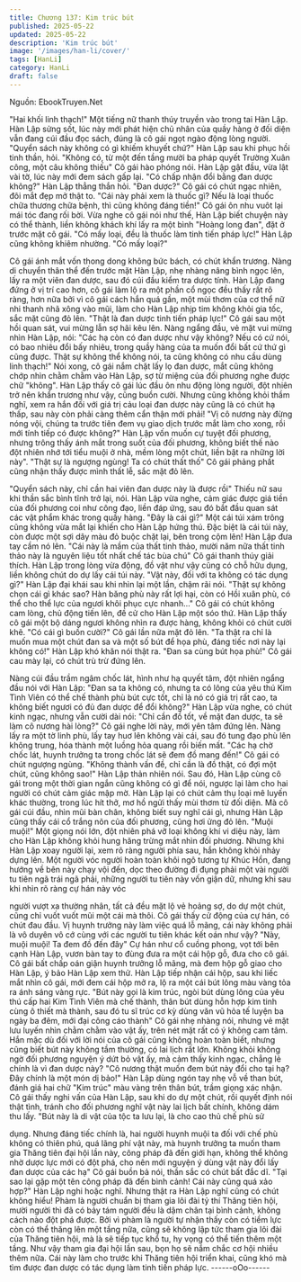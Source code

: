 ```yaml
---
title: Chương 137: Kim trúc bút
published: 2025-05-22
updated: 2025-05-22
description: 'Kim trúc bút'
image: '/images/han-li/cover/'
tags: [HanLi]
category: HanLi
draft: false
---
```


Nguồn: EbookTruyen.Net

"Hai khối linh thạch!" Một tiếng nữ thanh thúy truyền vào trong tai
Hàn Lập.
Hàn Lập sửng sốt, lúc này mới phát hiện chủ nhân của quầy hàng
ở đối diện vẫn đang cúi đầu đọc sách, đúng là cô gái ngọt ngào
động lòng người.
"Quyển sách này không có gì khiếm khuyết chứ?" Hàn Lập sau
khi phục hồi tinh thần, hỏi.
"Không có, từ một đến tầng mười ba pháp quyết Trường Xuân
công, một câu không thiếu" Cô gái hào phóng nói.
Hàn Lập gật đầu, vừa lật vài tờ, lúc này mới đem sách gấp lại.
"Có chấp nhận đổi bằng đan dược không?" Hàn Lập thẳng thắn
hỏi.
"Đan dược?" Cô gái có chút ngạc nhiên, đôi mắt đẹp mở thật to.
"Cái này phải xem là thuốc gì? Nếu là loại thuốc chữa thương
chữa bệnh, thì cũng không đáng tiền!" Cô gái ôn nhu vuôt lại mái
tóc đang rối bời.
Vừa nghe cô gái nói như thế, Hàn Lập biết chuyện này có thể
thành, liền không khách khí lấy ra một bình "Hoàng long đan", đặt
ở trước mặt cô gái.
"Có mấy loại, đều là thuốc làm tinh tiến pháp lực!" Hàn Lập cũng
không khiêm nhường.
"Có mấy loại?"

Cô gái ánh mắt vốn thong dong không bức bách, có chút khẩn
trương. Nàng di chuyển thân thể đến trước mặt Hàn Lập, nhẹ
nhàng nâng bình ngọc lên, lấy ra một viên đan dược, sau đó cúi
đầu kiểm tra dược tính.
Hàn Lập đang đứng ở vị trí cao hơn, cô gái làm lộ ra một phần cổ
ngọc đều thấy rất rõ ràng, hơn nữa bởi vì cô gái cách hắn quá
gần, một mùi thơm của cơ thể nữ nhi thanh nhã xông vào mũi,
làm cho Hàn Lập nhịp tim không khỏi gia tốc, sắc mặt cũng đỏ
lên.
"Thật là đan dược tinh tiến pháp lực!" Cô gái sau một hồi quan
sát, vui mừng lẫn sợ hãi kêu lên.
Nàng ngẩng đầu, vẻ mặt vui mừng nhìn Hàn Lập, nói: "Các hạ
còn có đan dược như vậy không? Nếu có cứ nói, có bao nhiêu đổi
bấy nhiêu, trong quầy hàng của ta muốn đổi bất cứ thứ gì cũng
được. Thật sự không thể không nói, ta cũng không có nhu cầu
dùng linh thạch!"
Nói xong, cô gái nắm chặt lấy lọ đan dược, mắt cũng không chớp
nhìn chằm chằm vào Hàn Lập, sợ từ miệng của đối phương nghe
được chữ "không".
Hàn Lập thấy cô gái lúc đầu ôn nhu động lòng người, đột nhiên
trở nên khẩn trương như vậy, cũng buồn cười. Nhưng cũng
không khỏi thầm nghĩ, xem ra hắn đối với giá trị cảu loại đan
dược này cũng là có chút hạ thấp, sau này còn phải càng thêm
cẩn thận mới phải!
"Vị cô nương này đừng nóng vội, chúng ta trước tiên đem vụ giao
dịch trước mắt làm cho xong, rồi mới tính tiếp có được không?"
Hàn Lập vốn muốn cự tuyệt đối phương, nhưng trông thấy ánh
mắt trong suốt của đối phương, không biết thế nào đột nhiên nhớ
tới tiểu muội ở nhà, mềm lòng một chút, liền bật ra những lời
này".
"Thật sự là ngượng ngùng! Ta có chút thất thố" Cô gái phảng phất
cũng nhận thấy được mình thất lễ, sắc mặt đỏ lên.

"Quyển sách này, chỉ cần hai viên đan dược này là được rồi"
Thiếu nữ sau khi thần sắc bình tĩnh trở lại, nói.
Hàn Lập vừa nghe, cảm giác được giá tiền của đối phương coi
như công đạo, liền đáp ứng, sau đó bắt đầu quan sát các vật
phẩm khác trong quầy hàng.
"Đây là cái gì?"
Một cái túi xám trông cũng không vừa mắt lại khiến cho Hàn Lập
hứng thú. Đặc biệt là cái túi này, còn được một sợi dây màu đỏ
buộc chặt lại, bên trong cộm lên! Hàn Lập đưa tay cầm nó lên.
"Cái này là mầm của thất tinh thảo, mười năm nữa thất tinh thảo
này là nguyên liệu tốt nhất chế tác bùa chú" Cô gái thanh thúy giải
thích.
Hàn Lập trong lòng vừa động, đồ vật như vậy cũng có chỗ hữu
dụng, liền không chút do dự lấy cái túi này.
"Vật này, đối với ta không có tác dụng gì?" Hàn Lập đại khái sau
khi nhìn lại một lần, chậm rãi nói.
"Thật sự không chọn cái gì khác sao? Hàn băng phù này rất lợi
hại, còn có Hồi xuân phù, có thể cho thể lực của ngươi khôi phục
cực nhanh…" Cô gái có chút không cam lòng, chủ động tiến lên,
đề cử cho Hàn Lập một sóo thứ.
Hàn Lập thấy cô gái một bộ dáng ngươi không nhìn ra được hàng,
không khỏi có chút cười khẽ.
"Có cái gì buồn cười?" Cô gái lần nữa mặt đỏ lên.
"Ta thật ra chỉ là muốn mua một chút đan sa và một số bút để họa
phù, đáng tiếc nơi này lại không có!" Hàn Lập khó khăn nói thật
ra.
"Đan sa cùng bút họa phù!" Cô gái cau mày lại, có chút trù trừ
đứng lên.

Nàng cúi đầu trầm ngâm chốc lát, hình như hạ quyết tâm, đột
nhiên ngẩng đầu nói với Hàn Lập:
"Đan sa ta không có, nhưng ta có lông của yêu thú Kim Tình Viên
có thể chế thành phù bút cực tốt, chỉ là nó có giá trị rất cao, ta
không biết ngươi có đủ đan dược để đổi không?"
Hàn Lập vừa nghe, có chút kinh ngạc, nhưng vẫn cười dài nói:
"Chỉ cần đồ tốt, về mặt đan dược, ta sẽ làm cô nương hài lòng?"
Cô gái nghe lời này, mới yên tâm đứng lên.
Nàng lấy ra một tờ linh phù, lấy tay huơ lên không vài cái, sau đó
tung đạo phù lên không trung, hóa thành một luồng hỏa quang rồi
biến mất.
"Các hạ chờ chốc lát, huynh trưởng ta trong chốc lát sẽ đem đồ
mang đến!" Cô gái có chút ngượng ngùng.
"Không thành vấn đề, chỉ cần là đồ thật, có đợi một chút, cũng
không sao!" Hàn Lập thản nhiên nói.
Sau đó, Hàn Lập cùng cô gái trong một thời gian ngắn cũng
không có gì để nói, ngược lại làm cho hai người có chút cảm giác
mập mờ.
Hàn Lập lại có chút cảm thụ loại mê luyến khác thường, trong lúc
hít thở, mơ hồ ngửi thấy mùi thơm từ đối diện. Mà cô gái cúi đầu,
nhìn mũi bàn chân, không biết suy nghĩ cái gì, nhưng Hàn Lập
cũng thấy cái cổ trắng nõn của đối phương, cũng hơi ửng đỏ lên.
"Muội muội!" Một giọng nói lớn, đột nhiên phá vỡ loại không khí vi
diệu này, làm cho Hàn Lập không khỏi hung hăng trừng mắt nhìn
đối phương. Nhưng khi Hàn Lập xoay người lại, xem rõ ràng
người phía sau, hắn không khỏi nhảy dựng lên.
Một người vóc người hoàn toàn khôi ngô tương tự Khúc Hồn,
đang hướng về bên này chạy vội đến, dọc theo đường đi đụng
phải một vài người tu tiên ngã trái ngã phải, những người tu tiên
này vốn giận dữ, nhưng khi sau khi nhìn rõ ràng cự hán này vóc

người vượt xa thường nhân, tất cả đều mặt lộ vẻ hoảng sợ, do dự
một chút, cũng chỉ vuốt vuốt mũi một cái mà thôi.
Cô gái thấy cử động của cự hán, có chút đau đầu. Vị huynh
trưởng này làm việc quá lỗ mãng, cái này không phải là vô duyên
vô cớ cùng với các người tu tiên khác kết oán như vậy?
"Này, muội muội! Ta đem đồ đến đây" Cự hán như cổ cuồng
phong, vọt tới bên cạnh Hàn Lập, vươn bàn tay to đùng đưa ra
một cái hộp gỗ, đưa cho cô gái.
Cô gái bất chấp oán giận huynh trưởng lỗ mãng, mà đem hộp gỗ
giao cho Hàn Lập, ý bảo Hàn Lập xem thử.
Hàn Lập tiếp nhận cái hộp, sau khi liếc mắt nhìn cô gái, mới đem
cái hộp mở ra, lộ ra một cái bút lông màu vàng tỏa ra ánh sáng
vàng rực.
"Bút này gọi là kim trúc, ngòi bút dùng lông của yêu thú cấp hai
Kim Tình Viên mà chế thành, thân bút dùng hỗn hợp kim tinh
cùng ô thiết mà thành, sau đó tu sĩ trúc cơ kỳ dùng văn vũ hỏa tế
luyện ba ngày ba đêm, mới đại công cáo thành" Cô gái nhẹ nhàng
nói, nhưng vẻ mặt lưu luyến nhìn chằm chằm vào vật ấy, trên nét
mặt rất có ý không cam tâm.
Hắn mặc dù đối với lời nói của cô gái cũng không hoàn toàn biết,
nhưng cũng biết bút này không tầm thường, có lai lịch rất lớn.
Không khỏi không ngờ đối phương nguyện ý dứt bỏ vật ấy, mà
cảm thấy kinh ngạc, chẳng lẻ chính là vì đan dược này?
"Cô nương thật muốn đem bút này đổi cho tại hạ? Đây chính là
một món dị bảo!" Hàn Lập dùng ngón tay nhẹ vỗ về than bút,
đánh giá hai chữ "Kim trúc" màu vàng trên thân bút, trầm giọng
xác nhận.
Cô gái thấy nghi vấn của Hàn Lập, sau khi do dự một chút, rồi
quyết định nói thật tình, tránh cho đối phương nghĩ vật này lai lịch
bất chính, không dám thu lấy.
"Bút này là di vật của tộc ta lưu lại, là cho cao thủ chế phù sử

dụng. Nhưng đáng tiếc chính là, hai người huynh muội ta đối với
chế phù không có thiên phú, quá lãng phí vật này, mà huynh
trưởng ta muốn tham gia Thăng tiên đại hội lần này, công pháp đã
đến giới hạn, không thể không nhờ dược lực mới có đột phá, cho
nên mới nguyện ý dùng vật này đổi lấy đan dược của các hạ" Cô
gái buồn bả nói, thần sắc có chút bất đắc dĩ.
"Tại sao lại gặp một tên công pháp đã đến bình cảnh! Cái này
cũng quá xảo hợp?" Hàn Lập nghi hoặc nghĩ.
Nhưng thật ra Hàn Lập nghĩ cũng có chút không hiểu!
Phàm là người chuẩn bị tham gia lôi đài tỷ thí Thăng tiên hội,
mười người thì đã có bảy tám người đều là dậm chân tại bình
cảnh, không cách nào đột phá được. Bởi vì phàm là người tự
nhận thấy còn có tiềm lực còn có thể thăng lên một tầng nữa,
cũng sẽ không lập tức tham gia lôi đài của Thăng tiên hội, mà là
sẽ tiếp tục khổ tu, hy vọng có thể tiến thêm một tầng. Như vậy
tham gia đại hội lần sau, bọn họ sẽ nắm chắc cơ hội nhiều thêm
nữa. Cái này làm cho trước khi Thăng tiên hội triển khai, cũng khó
mà tìm được đan dược có tác dụng làm tinh tiến pháp lực.
------oOo------
